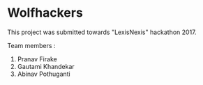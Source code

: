 # Wolfhackers

This project was submitted towards "LexisNexis" hackathon 2017.

Team members : 

1. Pranav Firake
2. Gautami Khandekar
3. Abinav Pothuganti
